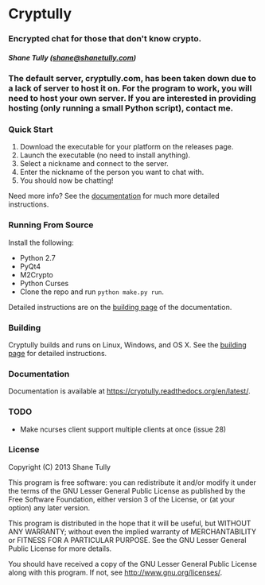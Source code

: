 Cryptully
=========

### Encrypted chat for those that don't know crypto.
##### Shane Tully (shane@shanetully.com)

### The default server, cryptully.com, has been taken down due to a lack of server to host it on. For the program to work, you will need to host your own server. If you are interested in providing hosting (only running a small Python script), contact me.

### Quick Start

1. Download the executable for your platform on the releases page.
2. Launch the executable (no need to install anything).
3. Select a nickname and connect to the server.
4. Enter the nickname of the person you want to chat with.
5. You should now be chatting!

Need more info? See the [documentation](https://cryptully.readthedocs.org/en/latest/) for much more detailed instructions.

### Running From Source

Install the following:

* Python 2.7
* PyQt4
* M2Crypto
* Python Curses
* Clone the repo and run `python make.py run`.

Detailed instructions are on the [building page](https://cryptully.readthedocs.org/en/latest/building.html) of the documentation.

### Building

Cryptully builds and runs on Linux, Windows, and OS X. See the [building page](https://cryptully.readthedocs.org/en/latest/building.html) for detailed instructions.

### Documentation

Documentation is available at https://cryptully.readthedocs.org/en/latest/.

### TODO

* Make ncurses client support multiple clients at once (issue 28)

### License

Copyright (C) 2013 Shane Tully

This program is free software: you can redistribute it and/or modify
it under the terms of the GNU Lesser General Public License as published by
the Free Software Foundation, either version 3 of the License, or
(at your option) any later version.

This program is distributed in the hope that it will be useful,
but WITHOUT ANY WARRANTY; without even the implied warranty of
MERCHANTABILITY or FITNESS FOR A PARTICULAR PURPOSE.  See the
GNU Lesser General Public License for more details.

You should have received a copy of the GNU Lesser General Public License
along with this program.  If not, see <http://www.gnu.org/licenses/>.
